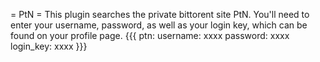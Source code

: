 = PtN =
This plugin searches the private bittorent site PtN. You'll need to enter your username, password, as well as your login key, which can be found on your profile page.
{{{
ptn:
  username: xxxx
  password: xxxx
  login_key: xxxx
}}}